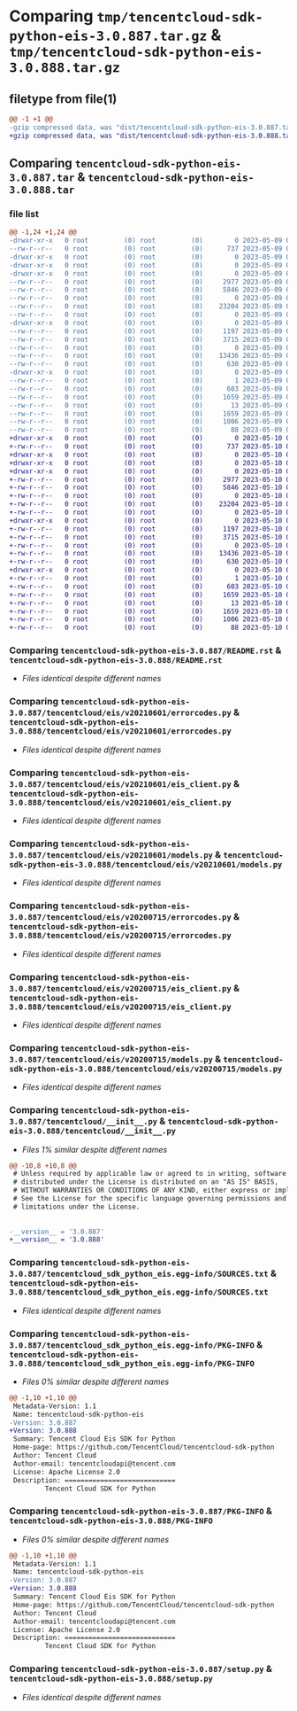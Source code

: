 # Comparing `tmp/tencentcloud-sdk-python-eis-3.0.887.tar.gz` & `tmp/tencentcloud-sdk-python-eis-3.0.888.tar.gz`

## filetype from file(1)

```diff
@@ -1 +1 @@
-gzip compressed data, was "dist/tencentcloud-sdk-python-eis-3.0.887.tar", last modified: Tue May  9 02:49:56 2023, max compression
+gzip compressed data, was "dist/tencentcloud-sdk-python-eis-3.0.888.tar", last modified: Wed May 10 02:13:02 2023, max compression
```

## Comparing `tencentcloud-sdk-python-eis-3.0.887.tar` & `tencentcloud-sdk-python-eis-3.0.888.tar`

### file list

```diff
@@ -1,24 +1,24 @@
-drwxr-xr-x   0 root         (0) root         (0)        0 2023-05-09 02:49:56.000000 tencentcloud-sdk-python-eis-3.0.887/
--rw-r--r--   0 root         (0) root         (0)      737 2023-05-09 02:49:56.000000 tencentcloud-sdk-python-eis-3.0.887/README.rst
-drwxr-xr-x   0 root         (0) root         (0)        0 2023-05-09 02:49:56.000000 tencentcloud-sdk-python-eis-3.0.887/tencentcloud/
-drwxr-xr-x   0 root         (0) root         (0)        0 2023-05-09 02:49:56.000000 tencentcloud-sdk-python-eis-3.0.887/tencentcloud/eis/
-drwxr-xr-x   0 root         (0) root         (0)        0 2023-05-09 02:49:56.000000 tencentcloud-sdk-python-eis-3.0.887/tencentcloud/eis/v20210601/
--rw-r--r--   0 root         (0) root         (0)     2977 2023-05-09 02:49:56.000000 tencentcloud-sdk-python-eis-3.0.887/tencentcloud/eis/v20210601/errorcodes.py
--rw-r--r--   0 root         (0) root         (0)     5846 2023-05-09 02:49:56.000000 tencentcloud-sdk-python-eis-3.0.887/tencentcloud/eis/v20210601/eis_client.py
--rw-r--r--   0 root         (0) root         (0)        0 2023-05-09 02:49:56.000000 tencentcloud-sdk-python-eis-3.0.887/tencentcloud/eis/v20210601/__init__.py
--rw-r--r--   0 root         (0) root         (0)    23204 2023-05-09 02:49:56.000000 tencentcloud-sdk-python-eis-3.0.887/tencentcloud/eis/v20210601/models.py
--rw-r--r--   0 root         (0) root         (0)        0 2023-05-09 02:49:56.000000 tencentcloud-sdk-python-eis-3.0.887/tencentcloud/eis/__init__.py
-drwxr-xr-x   0 root         (0) root         (0)        0 2023-05-09 02:49:56.000000 tencentcloud-sdk-python-eis-3.0.887/tencentcloud/eis/v20200715/
--rw-r--r--   0 root         (0) root         (0)     1197 2023-05-09 02:49:56.000000 tencentcloud-sdk-python-eis-3.0.887/tencentcloud/eis/v20200715/errorcodes.py
--rw-r--r--   0 root         (0) root         (0)     3715 2023-05-09 02:49:56.000000 tencentcloud-sdk-python-eis-3.0.887/tencentcloud/eis/v20200715/eis_client.py
--rw-r--r--   0 root         (0) root         (0)        0 2023-05-09 02:49:56.000000 tencentcloud-sdk-python-eis-3.0.887/tencentcloud/eis/v20200715/__init__.py
--rw-r--r--   0 root         (0) root         (0)    13436 2023-05-09 02:49:56.000000 tencentcloud-sdk-python-eis-3.0.887/tencentcloud/eis/v20200715/models.py
--rw-r--r--   0 root         (0) root         (0)      630 2023-05-09 02:49:56.000000 tencentcloud-sdk-python-eis-3.0.887/tencentcloud/__init__.py
-drwxr-xr-x   0 root         (0) root         (0)        0 2023-05-09 02:49:56.000000 tencentcloud-sdk-python-eis-3.0.887/tencentcloud_sdk_python_eis.egg-info/
--rw-r--r--   0 root         (0) root         (0)        1 2023-05-09 02:49:56.000000 tencentcloud-sdk-python-eis-3.0.887/tencentcloud_sdk_python_eis.egg-info/dependency_links.txt
--rw-r--r--   0 root         (0) root         (0)      603 2023-05-09 02:49:56.000000 tencentcloud-sdk-python-eis-3.0.887/tencentcloud_sdk_python_eis.egg-info/SOURCES.txt
--rw-r--r--   0 root         (0) root         (0)     1659 2023-05-09 02:49:56.000000 tencentcloud-sdk-python-eis-3.0.887/tencentcloud_sdk_python_eis.egg-info/PKG-INFO
--rw-r--r--   0 root         (0) root         (0)       13 2023-05-09 02:49:56.000000 tencentcloud-sdk-python-eis-3.0.887/tencentcloud_sdk_python_eis.egg-info/top_level.txt
--rw-r--r--   0 root         (0) root         (0)     1659 2023-05-09 02:49:56.000000 tencentcloud-sdk-python-eis-3.0.887/PKG-INFO
--rw-r--r--   0 root         (0) root         (0)     1006 2023-05-09 02:49:56.000000 tencentcloud-sdk-python-eis-3.0.887/setup.py
--rw-r--r--   0 root         (0) root         (0)       88 2023-05-09 02:49:56.000000 tencentcloud-sdk-python-eis-3.0.887/setup.cfg
+drwxr-xr-x   0 root         (0) root         (0)        0 2023-05-10 02:13:02.000000 tencentcloud-sdk-python-eis-3.0.888/
+-rw-r--r--   0 root         (0) root         (0)      737 2023-05-10 02:13:02.000000 tencentcloud-sdk-python-eis-3.0.888/README.rst
+drwxr-xr-x   0 root         (0) root         (0)        0 2023-05-10 02:13:02.000000 tencentcloud-sdk-python-eis-3.0.888/tencentcloud/
+drwxr-xr-x   0 root         (0) root         (0)        0 2023-05-10 02:13:02.000000 tencentcloud-sdk-python-eis-3.0.888/tencentcloud/eis/
+drwxr-xr-x   0 root         (0) root         (0)        0 2023-05-10 02:13:02.000000 tencentcloud-sdk-python-eis-3.0.888/tencentcloud/eis/v20210601/
+-rw-r--r--   0 root         (0) root         (0)     2977 2023-05-10 02:13:02.000000 tencentcloud-sdk-python-eis-3.0.888/tencentcloud/eis/v20210601/errorcodes.py
+-rw-r--r--   0 root         (0) root         (0)     5846 2023-05-10 02:13:02.000000 tencentcloud-sdk-python-eis-3.0.888/tencentcloud/eis/v20210601/eis_client.py
+-rw-r--r--   0 root         (0) root         (0)        0 2023-05-10 02:13:02.000000 tencentcloud-sdk-python-eis-3.0.888/tencentcloud/eis/v20210601/__init__.py
+-rw-r--r--   0 root         (0) root         (0)    23204 2023-05-10 02:13:02.000000 tencentcloud-sdk-python-eis-3.0.888/tencentcloud/eis/v20210601/models.py
+-rw-r--r--   0 root         (0) root         (0)        0 2023-05-10 02:13:02.000000 tencentcloud-sdk-python-eis-3.0.888/tencentcloud/eis/__init__.py
+drwxr-xr-x   0 root         (0) root         (0)        0 2023-05-10 02:13:02.000000 tencentcloud-sdk-python-eis-3.0.888/tencentcloud/eis/v20200715/
+-rw-r--r--   0 root         (0) root         (0)     1197 2023-05-10 02:13:02.000000 tencentcloud-sdk-python-eis-3.0.888/tencentcloud/eis/v20200715/errorcodes.py
+-rw-r--r--   0 root         (0) root         (0)     3715 2023-05-10 02:13:02.000000 tencentcloud-sdk-python-eis-3.0.888/tencentcloud/eis/v20200715/eis_client.py
+-rw-r--r--   0 root         (0) root         (0)        0 2023-05-10 02:13:02.000000 tencentcloud-sdk-python-eis-3.0.888/tencentcloud/eis/v20200715/__init__.py
+-rw-r--r--   0 root         (0) root         (0)    13436 2023-05-10 02:13:02.000000 tencentcloud-sdk-python-eis-3.0.888/tencentcloud/eis/v20200715/models.py
+-rw-r--r--   0 root         (0) root         (0)      630 2023-05-10 02:13:02.000000 tencentcloud-sdk-python-eis-3.0.888/tencentcloud/__init__.py
+drwxr-xr-x   0 root         (0) root         (0)        0 2023-05-10 02:13:02.000000 tencentcloud-sdk-python-eis-3.0.888/tencentcloud_sdk_python_eis.egg-info/
+-rw-r--r--   0 root         (0) root         (0)        1 2023-05-10 02:13:02.000000 tencentcloud-sdk-python-eis-3.0.888/tencentcloud_sdk_python_eis.egg-info/dependency_links.txt
+-rw-r--r--   0 root         (0) root         (0)      603 2023-05-10 02:13:02.000000 tencentcloud-sdk-python-eis-3.0.888/tencentcloud_sdk_python_eis.egg-info/SOURCES.txt
+-rw-r--r--   0 root         (0) root         (0)     1659 2023-05-10 02:13:02.000000 tencentcloud-sdk-python-eis-3.0.888/tencentcloud_sdk_python_eis.egg-info/PKG-INFO
+-rw-r--r--   0 root         (0) root         (0)       13 2023-05-10 02:13:02.000000 tencentcloud-sdk-python-eis-3.0.888/tencentcloud_sdk_python_eis.egg-info/top_level.txt
+-rw-r--r--   0 root         (0) root         (0)     1659 2023-05-10 02:13:02.000000 tencentcloud-sdk-python-eis-3.0.888/PKG-INFO
+-rw-r--r--   0 root         (0) root         (0)     1006 2023-05-10 02:13:02.000000 tencentcloud-sdk-python-eis-3.0.888/setup.py
+-rw-r--r--   0 root         (0) root         (0)       88 2023-05-10 02:13:02.000000 tencentcloud-sdk-python-eis-3.0.888/setup.cfg
```

### Comparing `tencentcloud-sdk-python-eis-3.0.887/README.rst` & `tencentcloud-sdk-python-eis-3.0.888/README.rst`

 * *Files identical despite different names*

### Comparing `tencentcloud-sdk-python-eis-3.0.887/tencentcloud/eis/v20210601/errorcodes.py` & `tencentcloud-sdk-python-eis-3.0.888/tencentcloud/eis/v20210601/errorcodes.py`

 * *Files identical despite different names*

### Comparing `tencentcloud-sdk-python-eis-3.0.887/tencentcloud/eis/v20210601/eis_client.py` & `tencentcloud-sdk-python-eis-3.0.888/tencentcloud/eis/v20210601/eis_client.py`

 * *Files identical despite different names*

### Comparing `tencentcloud-sdk-python-eis-3.0.887/tencentcloud/eis/v20210601/models.py` & `tencentcloud-sdk-python-eis-3.0.888/tencentcloud/eis/v20210601/models.py`

 * *Files identical despite different names*

### Comparing `tencentcloud-sdk-python-eis-3.0.887/tencentcloud/eis/v20200715/errorcodes.py` & `tencentcloud-sdk-python-eis-3.0.888/tencentcloud/eis/v20200715/errorcodes.py`

 * *Files identical despite different names*

### Comparing `tencentcloud-sdk-python-eis-3.0.887/tencentcloud/eis/v20200715/eis_client.py` & `tencentcloud-sdk-python-eis-3.0.888/tencentcloud/eis/v20200715/eis_client.py`

 * *Files identical despite different names*

### Comparing `tencentcloud-sdk-python-eis-3.0.887/tencentcloud/eis/v20200715/models.py` & `tencentcloud-sdk-python-eis-3.0.888/tencentcloud/eis/v20200715/models.py`

 * *Files identical despite different names*

### Comparing `tencentcloud-sdk-python-eis-3.0.887/tencentcloud/__init__.py` & `tencentcloud-sdk-python-eis-3.0.888/tencentcloud/__init__.py`

 * *Files 1% similar despite different names*

```diff
@@ -10,8 +10,8 @@
 # Unless required by applicable law or agreed to in writing, software
 # distributed under the License is distributed on an "AS IS" BASIS,
 # WITHOUT WARRANTIES OR CONDITIONS OF ANY KIND, either express or implied.
 # See the License for the specific language governing permissions and
 # limitations under the License.
 
 
-__version__ = '3.0.887'
+__version__ = '3.0.888'
```

### Comparing `tencentcloud-sdk-python-eis-3.0.887/tencentcloud_sdk_python_eis.egg-info/SOURCES.txt` & `tencentcloud-sdk-python-eis-3.0.888/tencentcloud_sdk_python_eis.egg-info/SOURCES.txt`

 * *Files identical despite different names*

### Comparing `tencentcloud-sdk-python-eis-3.0.887/tencentcloud_sdk_python_eis.egg-info/PKG-INFO` & `tencentcloud-sdk-python-eis-3.0.888/tencentcloud_sdk_python_eis.egg-info/PKG-INFO`

 * *Files 0% similar despite different names*

```diff
@@ -1,10 +1,10 @@
 Metadata-Version: 1.1
 Name: tencentcloud-sdk-python-eis
-Version: 3.0.887
+Version: 3.0.888
 Summary: Tencent Cloud Eis SDK for Python
 Home-page: https://github.com/TencentCloud/tencentcloud-sdk-python
 Author: Tencent Cloud
 Author-email: tencentcloudapi@tencent.com
 License: Apache License 2.0
 Description: ============================
         Tencent Cloud SDK for Python
```

### Comparing `tencentcloud-sdk-python-eis-3.0.887/PKG-INFO` & `tencentcloud-sdk-python-eis-3.0.888/PKG-INFO`

 * *Files 0% similar despite different names*

```diff
@@ -1,10 +1,10 @@
 Metadata-Version: 1.1
 Name: tencentcloud-sdk-python-eis
-Version: 3.0.887
+Version: 3.0.888
 Summary: Tencent Cloud Eis SDK for Python
 Home-page: https://github.com/TencentCloud/tencentcloud-sdk-python
 Author: Tencent Cloud
 Author-email: tencentcloudapi@tencent.com
 License: Apache License 2.0
 Description: ============================
         Tencent Cloud SDK for Python
```

### Comparing `tencentcloud-sdk-python-eis-3.0.887/setup.py` & `tencentcloud-sdk-python-eis-3.0.888/setup.py`

 * *Files identical despite different names*

